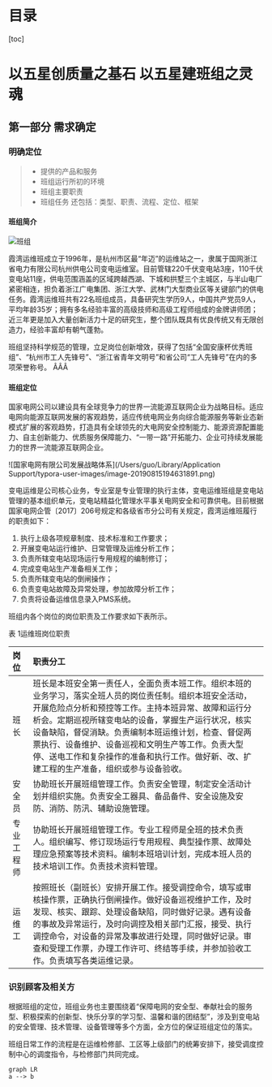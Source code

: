 
# 目录

[toc]

# 以五星创质量之基石 以五星建班组之灵魂

## 第一部分 需求确定

### 明确定位

> - 提供的产品和服务
> - 班组运行所初的环境
> - 班组主要职责
> - 班组任务
> 还包括：类型、职责、流程、定位、框架

#### 班组简介

![班组](/Users/guo/Desktop/logo02.png)

霞湾运维班成立于1996年，是杭州市区最“年迈”的运维站之一，隶属于国网浙江省电力有限公司杭州供电公司变电运维室。目前管辖220千伏变电站3座，110千伏变电站11座，供电范围涵盖的区域跨越西湖、下城和拱墅三个主城区，与半山电厂紧密相连，担负着浙江广电集团、浙江大学、武林门大型商业区等关键部门的供电任务。霞湾运维班共有22名班组成员，具备研究生学历9人，中国共产党员9人，平均年龄35岁；拥有多名经验丰富的高级技师和高级工程师组成的金牌讲师团；近三年更是加入大量创新活力十足的研究生，整个团队既具有优良传统又有无限创造力，经验丰富却有朝气蓬勃。

班组坚持科学规范的管理，立足岗位创新增效，获得了包括“全国安康杯优秀班组”、“杭州市工人先锋号”、“浙江省青年文明号”和省公司“工人先锋号”在内的多项荣誉称号。
ÂÂÂ
#### 班组定位

国家电网公司以建设具有全球竞争力的世界一流能源互联网企业为战略目标。适应电网向能源互联网发展的客观趋势，适应传统电网业务向综合能源服务等新业态新模式扩展的客观趋势，打造具有全球领先的大电网安全控制能力、能源资源配置能力、自主创新能力、优质服务保障能力、“一带一路”开拓能力、企业可持续发展能力的世界一流能源互联网企业。

![国家电网有限公司发展战略体系](/Users/guo/Library/Application Support/typora-user-images/image-20190815194631891.png)

变电运维是公司核心业务，专业室是专业管理的执行主体，变电运维班组是变电站管理的基本组织单元，变电站精益化管理水平事关电网安全和可靠供电。目前根据国家电网企管〔2017〕206号规定和各级省市分公司有关规定，霞湾运维班履行的职责如下：

1. 执行上级各项规章制度、技术标准和工作要求；
2. 开展变电站运行维护、日常管理及运维分析工作；
3. 负责所辖变电站现场运行专用规程的编制修订；
4. 完成变电站生产准备相关工作；
5. 负责所辖变电站的倒闸操作；
6. 负责变电站故障及异常处理，参加故障分析工作；
7. 负责将设备运维信息录入PMS系统。

班组内各个岗位的岗位职责及工作要求如下表所示。

表 1运维班岗位职责

| **岗位**   | **职责分工**                                                                                                                                                                                                                                                                                                                                                                                                                   |
| :--------- | :----------------------------------------------------------------------------------------------------------------------------------------------------------------------------------------------------------------------------------------------------------------------------------------------------------------------------------------------------------------------------------------------------------------------------- |
| 班长       | 班长是本班安全第一责任人，全面负责本班工作。组织本班的业务学习，落实全班人员的岗位责任制。组织本班安全活动，开展危险点分析和预控等工作。主持本班异常、故障和运行分析会。定期巡视所辖变电站的设备，掌握生产运行状况，核实设备缺陷，督促消缺。负责编制本班运维计划，检查、督促两票执行、设备维护、设备巡视和文明生产等工作。负责大型停、送电工作和复杂操作的准备和执行工作。做好新、改、扩建工程的生产准备，组织或参与设备验收。 |
| 安全员     | 协助班长开展班组管理工作。负责安全管理，制定安全活动计划并组织实施。负责安全工器具、备品备件、安全设施及安防、消防、防汛、辅助设施管理。                                                                                                                                                                                                                                                                                       |
| 专业工程师 | 协助班长开展班组管理工作。专业工程师是全班的技术负责人。组织编写、修订现场运行专用规程、典型操作票、故障处理应急预案等技术资料。编制本班培训计划，完成本班人员的技术培训工作。负责技术资料管理。                                                                                                                                                                                                                               |
| 运维工     | 按照班长（副班长）安排开展工作。接受调控命令，填写或审核操作票，正确执行倒闸操作。做好设备巡视维护工作，及时发现、核实、跟踪、处理设备缺陷，同时做好记录。遇有设备的事故及异常运行，及时向调控及相关部门汇报，接受、执行调控命令，对设备的异常及事故进行处理，同时做好记录。审查和受理工作票，办理工作许可、终结等手续，并参加验收工作。负责填写各类运维记录。                                                                 |

### 识别顾客及相关方

根据班组的定位，班组业务也主要围绕着“保障电网的安全型、奉献社会的服务型、积极探索的创新型、快乐分享的学习型、温馨和谐的团结型”，涉及到变电站的安全管理、技术管理、设备管理等多个方面，全方位的保证班组定位的落实。

班组日常工作的流程是在运维检修部、工区等上级部门的统筹安排下，接受调度控制中心的调度指令，与检修部门共同完成。

```mermaid
graph LR
a --> b
```
